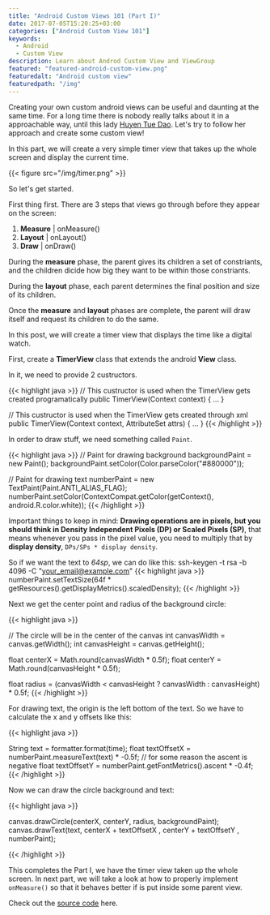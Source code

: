 ```yaml
---
title: "Android Custom Views 101 (Part I)"
date: 2017-07-05T15:20:25+03:00
categories: ["Android Custom View 101"]
keywords:
  - Android
  - Custom View
description: Learn about Androd Custom View and ViewGroup
featured: "featured-android-custom-view.png"
featuredalt: "Android custom view"
featuredpath: "/img"
---
```


Creating your own custom android views can be useful and daunting at the same time. For a long time there is nobody really talks about it in a approachable way, until this lady [Huyen Tue Dao](https://www.youtube.com/watch?v=dLl0ovmta6A). Let's try to follow her approach and create some custom view!

In this part, we will create a very simple timer view that takes up the whole screen and display the current time.

{{< figure src="/img/timer.png" >}}


So let's get started.

First thing first. There are 3 steps that views go through before they appear on the screen:

1. **Measure** | onMeasure()
2. **Layout**  | onLayout()
3. **Draw**    | onDraw()

During the **measure** phase, the parent gives its children a set of constriants, and the children dicide how big they want to be within those constriants.

During the **layout** phase, each parent determines the final position and size of its children.

Once the **measure** and **layout** phases are complete, the parent will draw itself and request its children to do the same.

In this post, we will create a timer view that displays the time like a digital watch.

First, create a **TimerView** class that extends the android **View** class.

In it, we need to provide 2 custructors.

{{< highlight java >}}
// This custructor is used when the TimerView gets created programatically
public TimerView(Context context) { ... }

// This custructor is used when the TimerView gets created through xml
public TimerView(Context context, AttributeSet attrs) { ... }
{{< /highlight >}}


In order to draw stuff, we need something called `Paint`.

{{< highlight java >}}
// Paint for drawing background
backgroundPaint = new Paint();
backgroundPaint.setColor(Color.parseColor("#880000"));

// Paint for drawing text
numberPaint = new TextPaint(Paint.ANTI_ALIAS_FLAG);
numberPaint.setColor(ContextCompat.getColor(getContext(), android.R.color.white));
{{< /highlight >}}

Important things to keep in mind: **Drawing operations are in pixels, but you should think in Density Independent Pixels (DP) or Scaled Pixels (SP)**, that means whenever you pass in the pixel value, you need to multiply that by **display density**, `DPs/SPs * display density`.

So if we want the text to *64sp*, we can do like this:
ssh-keygen -t rsa -b 4096 -C "your_email@example.com"
{{< highlight java >}}
numberPaint.setTextSize(64f * getResources().getDisplayMetrics().scaledDensity);
{{< /highlight >}}

Next we get the center point and radius of the background circle:

{{< highlight java >}}

// The circle will be in the center of the canvas
int canvasWidth = canvas.getWidth();
int canvasHeight = canvas.getHeight();

float centerX = Math.round(canvasWidth * 0.5f);
float centerY = Math.round(canvasHeight * 0.5f);

float radius = (canvasWidth < canvasHeight ? canvasWidth : canvasHeight) * 0.5f;
{{< /highlight >}}

For drawing text, the origin is the left bottom of the text. So we have to calculate the x and y offsets like this:

{{< highlight java >}}

String text = formatter.format(time);
float textOffsetX = numberPaint.measureText(text) * -0.5f;
// for some reason the ascent is negative
float textOffsetY = numberPaint.getFontMetrics().ascent * -0.4f;
{{< /highlight >}}

Now we can draw the circle background and text:

{{< highlight java >}}

canvas.drawCircle(centerX, centerY, radius, backgroundPaint);
canvas.drawText(text, centerX + textOffsetX , centerY + textOffsetY , numberPaint);

{{< /highlight >}}

This completes the Part I, we have the timer view taken up the whole screen. In next part, we will take a look at how to properly implement `onMeasure()` so that it behaves better if is put inside some parent view.

Check out the [source code](https://github.com/lvguowei/TimerView) here.
